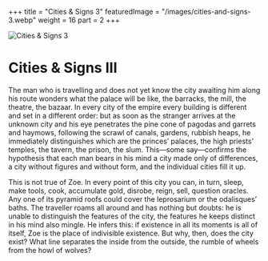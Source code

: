 +++
title = "Cities & Signs 3"
featuredImage = "/images/cities-and-signs-3.webp"
weight = 16
part = 2
+++

![Cities & Signs 3](/images/cities-and-signs-3.webp)

# Cities & Signs III

The man who is travelling and does not yet know the city awaiting him along his route wonders what the palace will be like, the barracks, the mill, the theatre, the bazaar. In every city of the empire every building is different and set in a different order: but as soon as the stranger arrives at the unknown city and his eye penetrates the pine cone of pagodas and garrets and haymows, following the scrawl of canals, gardens, rubbish heaps, he immediately distinguishes which are the princes’ palaces, the high priests’ temples, the tavern, the prison, the slum. This—some say—confirms the hypothesis that each man bears in his mind a city made only of differences, a city without figures and without form, and the individual cities fill it up.

This is not true of Zoe. In every point of this city you can, in turn, sleep, make tools, cook, accumulate gold, disrobe, reign, sell, question oracles. Any one of its pyramid roofs could cover the leprosarium or the odalisques’ baths. The traveller roams all around and has nothing but doubts: he is unable to distinguish the features of the city, the features he keeps distinct in his mind also mingle. He infers this: if existence in all its moments is all of itself, Zoe is the place of indivisible existence. But why, then, does the city exist? What line separates the inside from the outside, the rumble of wheels from the howl of wolves?